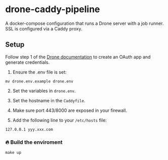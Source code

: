 # drone-caddy-pipeline
A docker-compose configuration that runs a Drone server with a job runner. SSL is configured via a Caddy proxy. 

## Setup
Follow step 1 of the [Drone documentation](https://docs.drone.io/) to create an OAuth app and generate credentials. 

1) Ensure the .env file is set:
```
mv drone.env.example drone.env
```

2) Set the variables in `drone.env`.

3) Set the hostname in the `Caddyfile`.

4) Make sure port 443/8000 are exposed in your firewall.

5) Add the following line to your `/etc/hosts` file:
```
127.0.0.1 yyy.xxx.com
```

### :fire: Build the enviroment 
```
make up
```